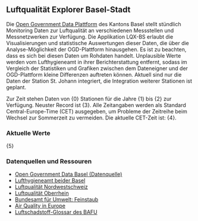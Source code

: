 ## Luftqualität Explorer Basel-Stadt
Die [Open Government Data Plattform](https://data.bs.ch) des Kantons Basel stellt stündlich Monitoring Daten zur Luftqualität an verschiedenen Messstellen und Messnetzwerken zur Verfügung. Die Applikation LQX-BS erlaubt die Visualisierungen und statistische Auswertungen dieser Daten, die über die Analyse-Möglichkeit der OGD-Plattform hinausgehen. Es ist zu beachten, dass es sich bei diesen Daten um Rohdaten handelt. Unplausible Werte werden vom Lufthygieneamt in ihrer Berichterstattung entfernt, sodass im Vergleich der Statistiken und Grafiken zwischen dem Dateneigner und der OGD-Plattform kleine Differenzen auftreten können. Aktuell sind nur die Daten der Station St. Johann integriert, die Integration weiterer Stationen ist geplant.

Zur Zeit stehen Daten von {0} Stationen für die Jahre {1} bis {2} zur Verfügung. Neuster Record ist {3}. Alle Zeitangaben werden als Standard Central-Europe-Time (CET) ausgegeben, um Probleme der Zeitreihe beim Wechsel zur Sommerzeit zu vermeiden. Die aktuelle CET-Zeit ist: {4}.

### Aktuelle Werte
{5}
### Datenquellen und Ressouren
- [Open Government Data Basel (Datenquelle)](https://www.opendata.bs.ch/)
- [Lufthygieneamt beider Basel](https://www.baselland.ch/politik-und-behorden/direktionen/bau-und-umweltschutzdirektion/lufthygiene)
- [Luftqualität Nordwestschweiz](https://luftqualitaet.ch/)
- [Luftqualität Oberrhein](http://www.luft-am-oberrhein.net/)
- [Bundesamt für Umwelt: Feinstaub](https://www.bafu.admin.ch/bafu/de/home/themen/luft/fachinformationen/luftqualitaet-in-der-schweiz/feinstaub.html)
- [Air Quality in Europe](https://www.airqualitynow.eu/index.php)
- [Luftschadstoff-Glossar des BAFU](https://www.bafu.admin.ch/bafu/de/home/themen/luft/luftschadstoff-glossar.html)